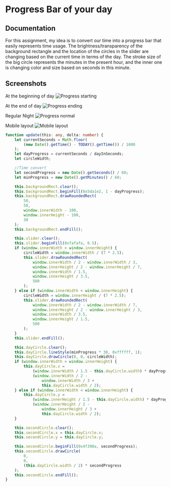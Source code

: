 # Progress Bar of your day

## Documentation

For this assignment, my idea is to convert our time into a progress bar that easily represents time usage. The brightness/transparency of the background rectangle and the location of the circles in the slider are changing based on the current time in terms of the day. The stroke size of the big circle represents the minutes in the present hour, and the inner one is changing color and size based on seconds in this minute.

## Screenshots

At the beginning of day
![Progress starting](https://github.com/alanvww/Advanced-CC-HW/raw/main/week3/Screenshots/Screenshot%202022-02-12%20at%2019-44-20%20Pixi%20Quickstart.png)

At the end of day
![Progress ending](https://github.com/alanvww/Advanced-CC-HW/raw/main/week3/Screenshots/Screenshot%202022-02-12%20at%2019-44-55%20Pixi%20Quickstart.png)

Regular Night
![Progress normal](https://github.com/alanvww/Advanced-CC-HW/raw/main/week3/Screenshots/Screenshot%202022-02-12%20at%2019-43-28%20Progress%20Bar%20of%20Your%20day%20by%20Alan%20Ren.png)

Mobile layout
![Mobile layout](https://github.com/alanvww/Advanced-CC-HW/raw/main/week3/Screenshots/Screenshot%202022-02-12%20at%2019-47-07%20Pixi%20Quickstart.png)

```typescript
function update(this: any, delta: number) {
	let currentSeconds = Math.floor(
		(new Date().getTime() - TODAY().getTime()) / 1000
	);
	let dayProgress = currentSeconds / dayInSeconds;
	let circleWidth;

	//Time convert
	let secondProgress = new Date().getSeconds() / 60;
	let minProgress = new Date().getMinutes() / 60;

	this.backgroundRect.clear();
	this.backgroundRect.beginFill(0x5da1e2, 1 - dayProgress);
	this.backgroundRect.drawRoundedRect(
		50,
		50,
		window.innerWidth - 100,
		window.innerHeight - 100,
		30
	);
	this.backgroundRect.endFill();

	this.slider.clear();
	this.slider.beginFill(0xfafafa, 0.5);
	if (window.innerWidth > window.innerHeight) {
		circleWidth = window.innerWidth / (7 * 2.5);
		this.slider.drawRoundedRect(
			window.innerWidth / 2 - window.innerWidth / 3,
			window.innerHeight / 2 - window.innerHeight / 7,
			window.innerWidth / 1.5,
			window.innerHeight / 3.5,
			500
		);
	} else if (window.innerWidth < window.innerHeight) {
		circleWidth = window.innerHeight / (7 * 2.5);
		this.slider.drawRoundedRect(
			window.innerWidth / 2 - window.innerWidth / 7,
			window.innerHeight / 2 - window.innerHeight / 3,
			window.innerWidth / 3.5,
			window.innerHeight / 1.5,
			500
		);
	}
	this.slider.endFill();

	this.dayCircle.clear();
	this.dayCircle.lineStyle(minProgress * 30, 0xffffff, 1);
	this.dayCircle.drawCircle(0, 0, circleWidth);
	if (window.innerWidth > window.innerHeight) {
		this.dayCircle.x =
			(window.innerWidth / 1.5 - this.dayCircle.width) * dayProgress +
			(window.innerWidth / 2 -
				window.innerWidth / 3 +
				this.dayCircle.width / 2);
	} else if (window.innerWidth < window.innerHeight) {
		this.dayCircle.y =
			(window.innerHeight / 1.5 - this.dayCircle.width) * dayProgress +
			(window.innerHeight / 2 -
				window.innerHeight / 3 +
				this.dayCircle.width / 2);
	}

	this.secondCircle.clear();
	this.secondCircle.x = this.dayCircle.x;
	this.secondCircle.y = this.dayCircle.y;

	this.secondCircle.beginFill(0x4f398a, secondProgress);
	this.secondCircle.drawCircle(
		0,
		0,
		(this.dayCircle.width / 2) * secondProgress
	);
	this.secondCircle.endFill();
}
```
